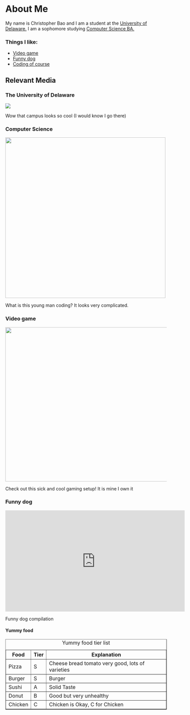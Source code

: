 <html>
  <h1>About Me</h1>
  <body>
    <p>My name is Christopher Bao and I am a student at the <a href="https://clongb.github.io/items/about.html#the-university-of-delaware">University of Delaware.</a> I am a sophomore studying <a href="https://clongb.github.io/items/about.html#computer-science">Computer Science BA.</a></p>
    <h3>Things I like:</h3>
      <ul>
        <li><a href="https://clongb.github.io/items/about.html#video-game">Video game</a></li>
        <li><a href="https://clongb.github.io/items/about.html#funny-dog">Funny dog</a></li>
        <li><a href="https://clongb.github.io/items/about.html#yummy-food>Yummy food (pizza for example)</a></li>
        <li>Long walks on the beach</li>
        <li><a href="https://clongb.github.io/items/about.html#computer-science">Coding of course</a></li>
      </ul>
    <h2>Relevant Media</h2>
    <h3>The University of Delaware</h3>
    <img src="https://marvel-b1-cdn.bc0a.com/f00000000164722/www.udel.edu/content/udel/en/academics/colleges/grad/prospective-students/why-ud/_jcr_content/par_udel/columngenerator_788838291/par_1/image.img.jpg/1603818658683.jpg">
    <p>Wow that campus looks so cool (I would know I go there)</p>
    <h3>Computer Science</h3>
    <img src="https://images.ctfassets.net/2htm8llflwdx/1LEJIT9KGRC4nwTJ5vuS6H/1b70f0c0e68e42db55bdd306d44c27f0/Shorelight_Computer_Science.jpg" width=500 height=500>
    <p>What is this young man coding? It looks very complicated.</p>
    <h3>Video game</h3>
    <img src="https://i.ytimg.com/vi/pFnYSEUXdQo/maxresdefault.jpg" width=852 height=480>
    <p>Check out this sick and cool gaming setup! It is mine I own it</p>
    <h3>Funny dog</h3>
    <iframe width="560" height="315" src="https://www.youtube.com/embed/1HygThMLzGs" title="YouTube video player" frameborder="0" allowfullscreen></iframe>
    <p>Funny dog compilation</p>
    <h4>Yummy food</h4>
    <table width='50%' border=1px cellspacing=0>
    <caption>Yummy food tier list</caption>
    <tr> 
      <th>Food</th>
      <th>Tier</th>
      <th>Explanation</th>
    </tr>
    <tr>
      <td>Pizza</td>
      <td>S</td>
      <td>Cheese bread tomato very good, lots of varieties</td>
    </tr>
    <tr>
      <td>Burger</td>
      <td>S</td>
      <td>Burger</td>
    </tr>
    <tr>
      <td>Sushi</td>
      <td>A</td>
      <td>Solid Taste</td>
    </tr>  
    <tr>
      <td>Donut</td>
      <td>B</td>
      <td>Good but very unhealthy</td>
    </tr>
    <tr>
      <td>Chicken</td>
      <td>C</td>
      <td>Chicken is Okay, C for Chicken</td>
    </tr>
    </table>
  </body> 
